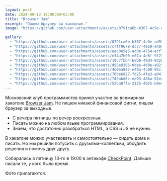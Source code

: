 ```yaml
---
layout: post
date: 2024-09-13 19:00:00+03:00
title: "Browser Jam"
excerpt: "Пишем браузер за выходные."
image: "https://github.com/user-attachments/assets/0791ca6b-b307-4c9e-ad93-9565c8d3ba9e"

gallery:
  - "https://github.com/user-attachments/assets/0791ca6b-b307-4c9e-ad93-9565c8d3ba9e"
  - "https://github.com/user-attachments/assets/c7ff9678-dc77-4059-a40c-bd99b55ba7c6"
  - "https://github.com/user-attachments/assets/eac0e5e5-ad0e-4754-acf7-3a210c0a6f08"
  - "https://github.com/user-attachments/assets/e34a7b90-e07a-4e8f-9f23-75e6585400ce"
  - "https://github.com/user-attachments/assets/19c7fbb4-beb0-49d4-932d-dfb26ab83d31"
  - "https://github.com/user-attachments/assets/d95e8366-0dee-4d8e-a02f-4dbf64fe637c"
  - "https://github.com/user-attachments/assets/4d0ea887-e40a-4c60-92c1-35675ab84bc8"
  - "https://github.com/user-attachments/assets/70be6d27-fd25-4fa3-a047-23b8d5d7911b"
  - "https://github.com/user-attachments/assets/745abd6c-ed93-486a-92e4-a676a65bb615"
  - "https://github.com/user-attachments/assets/53ba8ffa-2125-4025-b9e4-1f9b9b7663fd"
---
```


Московский клуб программистов принял участие во всемирном хакатоне [Browser Jam](https://github.com/BrowserJam/browserjam). Не пишем никакой финансовой фигни, пишем браузер за выходные.

* С вечера пятницы по вечер воскресенья.
* Писать можно на любом языке программирования.
* Знаем, что достаточно разобраться HTML, а CSS и JS не нужны.

В хакатоне можно участвовать и самостоятельно — сидеть дома и писать. Но мы решили потусить с друзьями-коллегами, обсудить решения и помочь друг другу.

Собирались в пятницу 13-го в 19:00 в антикафе [CheckPoint](https://chpoint.ru/).
Дальше писали те, у кого было время.

Фото прилагаются.
